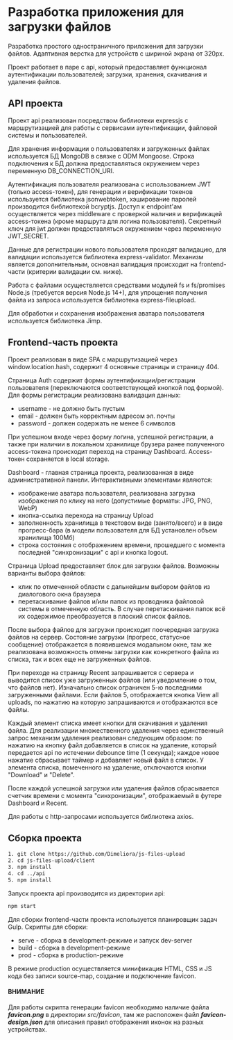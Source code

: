 # Разработка приложения для загрузки файлов

Разработка простого одностраничного приложения для загрузки файлов.
Адаптивная верстка для устройств с шириной экрана от 320px.

Проект работает в паре с api, который предоставляет функционал аутентификации пользователей; загрузки, хранения, скачивания и удаления файлов.

## API проекта

Проект api реализован посредством библиотеки expressjs с маршрутизацией для работы с сервисами аутентификации, файловой системы и пользователей.

Для хранения информации о пользователях и загруженных файлах используется БД MongoDB в связке с ODM Mongoose. Строка подключения к БД должна предоставляться окружением через переменную DB_CONNECTION_URI.

Аутентификация пользователя реализована с использованием JWT (только access-токен), для генерации и верификации токенов используется библиотека jsonwebtoken, хэширование паролей производится библиотекой bcryptjs. Доступ к endpoint'ам осуществляется через middleware с проверкой наличия и верификацей access-токена (кроме маршрута для логина пользователя). Секретный ключ для jwt должен предоставляться окружением через переменную JWT_SECRET.

Данные для регистрации нового пользователя проходят валидацию, для валидации используется библиотека express-validator. Механизм является дополнительным, основная валидация происходит на frontend-части (критерии валидации см. ниже).

Работа с файлами осуществляется средствами модулей fs и fs/promises Node.js (требуется версия Node.js 14+), для упрощения получения файла из запроса используется библиотека express-fileupload.

Для обработки и сохранения изображения аватара пользователя используется библиотека Jimp.

## Frontend-часть проекта

Проект реализован в виде SPA с маршрутизацией через window.location.hash, содержит 4 основные страницы и страницу 404.

Страница Auth содержит формы аутентификации/регистрации пользователя (переключаются соответствующей кнопкой под формой). Для формы регистрации реализована валидация данных:

-   username - не должно быть пустым
-   email - должен быть корректным адресом эл. почты
-   password - должен содержать не менее 6 символов

При успешном входе через форму логина, успешной регистрации, а также при наличии в локальном хранилище брузера ранее полученного access-токена происходит переход на страницу Dashboard. Access-токен сохраняется в local storage.

Dashboard - главная страница проекта, реализованная в виде административной панели. Интерактивными элементами являются:

-   изображение аватара пользователя, реализована загрузка изображения по клику на него (допустимые форматы: JPG, PNG, WebP)
-   кнопка-ссылка перехода на страницу Upload
-   заполненность хранилища в текстовом виде (занято/всего) и в виде прогресс-бара (в модели пользователя для БД установлен объем хранилища 100Мб)
-   строка состояния с отображением времени, прошедшего с момента последней "синхронизации" с api и кнопка logout.

Страница Upload предоставляет блок для загрузки файлов. Возможны варианты выбора файлов:

-   клик по отмеченной области с дальнейшим выбором файлов из диалогового окна браузера
-   перетаскивание файлов и/или папок из проводника файловой системы в отмеченную область. В случае перетаскивания папок всё их содержимое преобразуется в плоский список файлов.

После выбора файлов для загрузки происходит поочередная загрузка файлов на сервер. Состояние загрузки (прогресс, статусное сообщение) отображается в появившемся модальном окне, там же реализована возможность отмены загрузки как конкретного файла из списка, так и всех еще не загруженных файлов.

При переходе на страницу Recent запрашивается с сервера и выводится список уже загруженных файлов (или уведомление о том, что файлов нет). Изначально список ограничен 5-ю последними загруженными файлами. Если файлов 5, отображается кнопка View all uploads, по нажатию на которую запрашиваются и отображаются все файлы.

Каждый элемент списка имеет кнопки для скачивания и удаления файла. Для реализации множественного удаления через единственный запрос механизм удаления реализован следующим образом: по нажатию на кнопку файл добавляется в список на удаление, который передается api по истечении debounce time (1 секунда); каждое новое нажатие сбрасывает таймер и добавляет новый файл в список. У элемента списка, помеченного на удаление, отключаются кнопки "Download" и "Delete".

После каждой успешной загрузки или удаления файлов сбрасывается счетчик времени с момента "синхронизации", отображаемый в футере Dashboard и Recent.

Для работы с http-запросами используется библиотека axios.

## Сборка проекта

```bash
1. git clone https://github.com/Dimeliora/js-files-upload
2. cd js-files-upload/client
3. npm install
4. cd ../api
5. npm install
```

Запуск проекта api производится из директории api:

```bash
npm start
```

Для сборки frontend-части проекта используется планировщик задач Gulp.
Скрипты для сборки:

-   serve - сборка в development-режиме и запуск dev-server
-   build - сборка в development-режиме
-   prod - сборка в production-режиме

В режиме production осуществляется минификация HTML, CSS и JS кода без записи source-map, создание и подключение favicon.

#### ВНИМАНИЕ

Для работы скрипта генерации favicon необходимо наличие файла **_favicon.png_** в директории _src/favicon_, там же расположен файл **_favicon-design.json_** для описания правил отображения иконок на разных устройствах.
